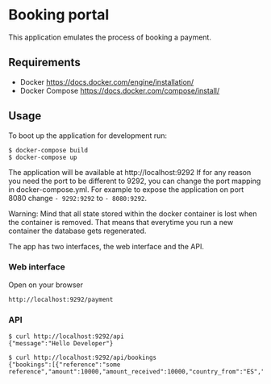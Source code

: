 # Booking portal

This application emulates the process of booking a payment.

## Requirements

 - Docker https://docs.docker.com/engine/installation/
 - Docker Compose https://docs.docker.com/compose/install/

## Usage

To boot up the application for development run:

```
$ docker-compose build
$ docker-compose up
```

The application will be available at http://localhost:9292 If for any reason you need the port to be different to 9292, you can change the port mapping in docker-compose.yml. For example to expose the application on port 8080 change `- 9292:9292` to `- 8080:9292`.

Warning: Mind that all state stored within the docker container is lost when the container is removed. That means that everytime you run a new container the database gets regenerated.

The app has two interfaces, the web interface and the API.

### Web interface

Open on your browser

```
http://localhost:9292/payment
```

### API

```
$ curl http://localhost:9292/api
{"message":"Hello Developer"}

$ curl http://localhost:9292/api/bookings
{"bookings":[{"reference":"some reference","amount":10000,"amount_received":10000,"country_from":"ES","sender_full_name":"Name","sender_address":"Address","school":"School","currency_from":"USD","student_id":123456,"email":"some@example.com"}]}
```
